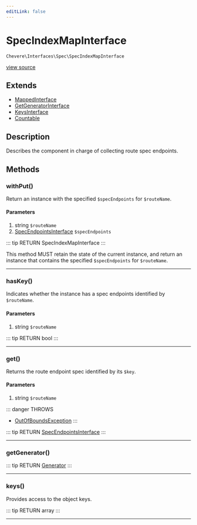 ```yaml
---
editLink: false
---
```


# SpecIndexMapInterface

`Chevere\Interfaces\Spec\SpecIndexMapInterface`

[view source](https://github.com/chevere/chevere/blob/master/src/Chevere/Interfaces/Spec/SpecIndexMapInterface.php)

## Extends

- [MappedInterface](../DataStructures/MappedInterface.md)
- [GetGeneratorInterface](../DataStructures/GetGeneratorInterface.md)
- [KeysInterface](../DataStructures/KeysInterface.md)
- [Countable](https://www.php.net/manual/class.countable)

## Description

Describes the component in charge of collecting route spec endpoints.

## Methods

### withPut()

Return an instance with the specified `$specEndpoints` for `$routeName`.

#### Parameters

1. string `$routeName`
2. [SpecEndpointsInterface](./SpecEndpointsInterface.md) `$specEndpoints`

::: tip RETURN
SpecIndexMapInterface
:::

This method MUST retain the state of the current instance, and return
an instance that contains the specified `$specEndpoints` for `$routeName`.

---

### hasKey()

Indicates whether the instance has a spec endpoints identified by `$routeName`.

#### Parameters

1. string `$routeName`

::: tip RETURN
bool
:::

---

### get()

Returns the route endpoint spec identified by its `$key`.

#### Parameters

1. string `$routeName`

::: danger THROWS
- [OutOfBoundsException](../../Exceptions/Core/OutOfBoundsException.md) 
:::

::: tip RETURN
[SpecEndpointsInterface](./SpecEndpointsInterface.md)
:::

---

### getGenerator()

::: tip RETURN
[Generator](https://www.php.net/manual/class.generator)
:::

---

### keys()

Provides access to the object keys.

::: tip RETURN
array
:::

---
